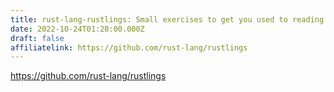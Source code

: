 ```yaml
---
title: rust-lang-rustlings: Small exercises to get you used to reading and writing Rust code!
date: 2022-10-24T01:28:00.000Z
draft: false
affiliatelink: https://github.com/rust-lang/rustlings
---
```

https://github.com/rust-lang/rustlings

